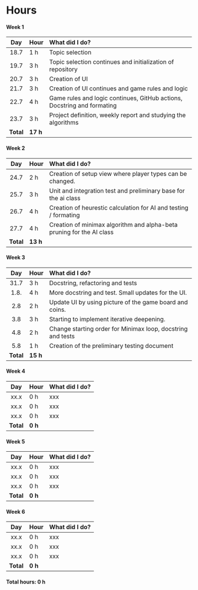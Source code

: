 # Hours

#### Week 1
| Day | Hour | What did I do? |
| :----:|:-----| :-----|
| 18.7 | 1 h    | Topic selection |
| 19.7 | 3 h    | Topic selection continues and initialization of repository |
| 20.7 | 3 h    | Creation of UI |
| 21.7 | 3 h    | Creation of UI continues and game rules and logic|
| 22.7 | 4 h    | Game rules and logic continues, GitHub actions, Docstring and formating |
| 23.7 | 3 h    | Project definition, weekly report and studying the algorithms |
| **Total** | **17 h** | |

#### Week 2
| Day | Hour | What did I do? |
| :----:|:-----| :-----|
| 24.7 | 2 h    | Creation of setup view where player types can be changed. |
| 25.7 | 3 h    | Unit and integration test and preliminary base for the ai class |
| 26.7 | 4 h    | Creation of heurestic calculation for AI and testing / formating |
| 27.7 | 4 h    | Creation of minimax algorithm and alpha-beta pruning for the AI class |
| **Total** | **13 h** | |

#### Week 3
| Day | Hour | What did I do? |
| :----:|:-----| :-----|
| 31.7 | 3 h    | Docstring, refactoring and tests |
| 1.8. | 4 h    | More docstring and test. Small updates for the UI. |
| 2.8 | 2 h    | Update UI by using picture of the game board and coins. |
| 3.8 | 3 h    | Starting to implement iterative deepening. |
| 4.8 | 2 h    | Change starting order for Minimax loop, docstring and tests |
| 5.8 | 1 h    | Creation of the preliminary testing document |
| **Total** | **15 h** | |

#### Week 4
| Day | Hour | What did I do? |
| :----:|:-----| :-----|
| xx.x | 0 h    | xxx |
| xx.x | 0 h    | xxx |
| xx.x | 0 h    | xxx |
| **Total** | **0 h** | |

#### Week 5
| Day | Hour | What did I do? |
| :----:|:-----| :-----|
| xx.x | 0 h    | xxx |
| xx.x | 0 h    | xxx |
| xx.x | 0 h    | xxx |
| **Total** | **0 h** | |

#### Week 6
| Day | Hour | What did I do? |
| :----:|:-----| :-----|
| xx.x | 0 h    | xxx |
| xx.x | 0 h    | xxx |
| xx.x | 0 h    | xxx |
| **Total** | **0 h** | |

#### Total hours: 0 h
